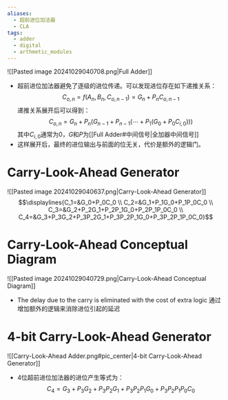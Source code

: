```yaml
---
aliases:
  - 超前进位加法器
  - CLA
tags:
  - adder
  - digital
  - arthmetic_modules
---
```

![[Pasted image 20241029040708.png|Full Adder]]

- 超前进位加法器避免了逐级的进位传递。可以发现进位存在如下递推关系：$$C_{o,n}=f(A_n,B_n,C_{o,n-1})=G_n+P_nC_{o,n-1}$$递推关系展开后可以得到：$$C_{o,n}=G_n+P_n\left(G_{n-1}+P_{n-1}\left(\cdots+P_1\left(G_0+P_0C_{i,0}\right)\right)\right)$$其中$C_{i,0}$通常为$0$，$G$和$P$为[[Full Adder#中间信号|全加器中间信号]]
- 这样展开后，最终的进位输出与前面的位无关，代价是额外的逻辑门。

# Carry-Look-Ahead Generator

![[Pasted image 20241029040637.png|Carry-Look-Ahead Generator]]
$$\displaylines{C_1=&G_0+P_0C_0 \\ C_2=&G_1+P_1G_0+P_1P_0C_0 \\ C_3=&G_2+P_2G_1+P_2P_1G_0+P_2P_1P_0C_0 \\ C_4=&G_3+P_3G_2+P_3P_2G_1+P_3P_2P_1G_0+P_3P_2P_1P_0C_0}$$

# Carry-Look-Ahead Conceptual Diagram

![[Pasted image 20241029040729.png|Carry-Look-Ahead Conceptual Diagram]]
- The delay due to the carry is eliminated with the cost of extra logic
  通过增加额外的逻辑来消除进位引起的延迟

# 4-bit Carry-Look-Ahead Generator


![[Carry-Look-Ahead Adder.png#pic_center|4-bit Carry-Look-Ahead Generator]]
- 4位超前进位加法器的进位产生等式为：$$C_4=G_3+P_3G_2+P_3P_2G_1+P_3P_2P_1G_0+P_3P_2P_1P_0C_0$$
